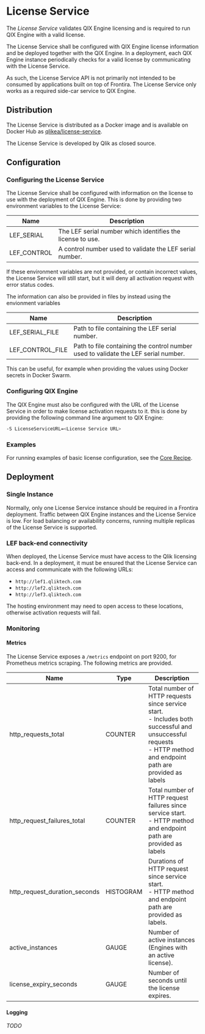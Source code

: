 # License Service

The _License Service_ validates QIX Engine licensing and is required to run QIX Engine with a valid license.

The License Service shall be configured with QIX Engine license information and be deployed together with the QIX Engine. In a deployment, each QIX Engine instance periodically checks for a valid license by communicating with the License Service.

As such, the License Service API is not primarily not intended to be consumed by applications built on top of Frontira. The License Service only works as a required side-car service to QIX Engine.

## Distribution

The License Service is distributed as a Docker image and is available on Docker Hub as [qlikea/license-service](https://hub.docker.com/r/qlikea/license-service).

The License Service is developed by Qlik as closed source.

## Configuration

### Configuring the License Service

The License Service shall be configured with information on the license to use with the deployment of QIX Engine. This is done by providing two environment variables to the License Service:

| Name        | Description |
|-------------|-------------|
| LEF_SERIAL  | The LEF serial number which identifies the license to use. |
| LEF_CONTROL | A control number used to validate the LEF serial number. |

If these environment variables are not provided, or contain incorrect values, the License Service will still start, but it will deny all activation request with error status codes.

The information can also be provided in files by instead using the envionment variables

| Name | Description |
| ---- | ----------- |
| LEF_SERIAL_FILE  | Path to file containing the LEF serial number. |
| LEF_CONTROL_FILE | Path to file containing the control number used to validate the LEF serial number. |

This can be useful, for example when providing the values using Docker secrets in Docker Swarm.

### Configuring QIX Engine

The QIX Engine must also be configured with the URL of the License Service in order to make license activation requests to it. this is done by providing the following command line argument to QIX Engine:

```sh
-S LicenseServiceURL=<License Service URL>
```

### Examples

For running examples of basic license configuration, see the [Core Recipe](../../recipes/core/).

## Deployment

### Single Instance

Normally, only one License Service instance should be required in a Frontira deployment. Traffic between QIX Engine instances and the License Service is low. For load balancing or availability concerns, running multiple replicas of the License Service is supported.

### LEF back-end connectivity

When deployed, the License Service must have access to the Qlik licensing back-end. In a deployment, it must be ensured that the License Service can access and communicate with the following URLs:

- `http://lef1.qliktech.com`
- `http://lef2.qliktech.com`
- `http://lef3.qliktech.com`

The hosting environment may need to open access to these locations, otherwise activation requests will fail.

### Monitoring

#### Metrics

The License Service exposes a `/metrics` endpoint on port 9200, for Prometheus metrics scraping. The following metrics are provided.

| Name | Type | Description |
| ---- | ---- | ----------- |
| http_requests_total | COUNTER | Total number of HTTP requests since service start.<br>- Includes both successful and unsuccessful requests<br>- HTTP method and endpoint path are provided as labels |
| http_request_failures_total | COUNTER | Total number of HTTP request failures since service start.<br>- HTTP method and endpoint path are provided as labels |
| http_request_duration_seconds | HISTOGRAM | Durations of HTTP request since service start.<br>- HTTP method and endpoint path are provided as labels. |
| active_instances | GAUGE | Number of active instances (Engines with an active license). |
| license_expiry_seconds | GAUGE | Number of seconds until the license expires. |

#### Logging

_TODO_
